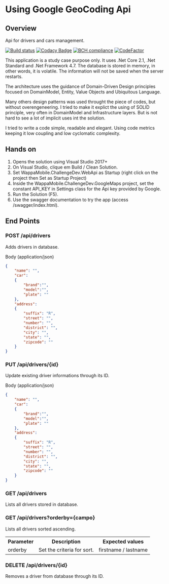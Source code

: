 # Using Google GeoCoding Api

## Overview
Api for drivers and cars management.

[![Build status](https://ci.appveyor.com/api/projects/status/gcu4ps8oflyfbf6f?svg=true)](https://ci.appveyor.com/project/phduarte/challenge-dev) 
[![Codacy Badge](https://api.codacy.com/project/badge/Grade/db7d172f6a8142df86650781f70eaa67)](https://www.codacy.com/manual/phduarte87/challenge-dev?utm_source=github.com&amp;utm_medium=referral&amp;utm_content=phduarte/challenge-dev&amp;utm_campaign=Badge_Grade)
[![BCH compliance](https://bettercodehub.com/edge/badge/phduarte/challenge-dev?branch=master)](https://bettercodehub.com/)
[![CodeFactor](https://www.codefactor.io/repository/github/phduarte/challenge-dev/badge)](https://www.codefactor.io/repository/github/phduarte/challenge-dev)

This application is a study case purpose only. It uses .Net Core 2.1, .Net Standard and .Net Framework 4.7. The database is stored in memory, in other words, it is volatile. The information will not be saved when the server restarts.

The architecture uses the guidance of Domain-Driven Design principles focused on DomainModel, Entity, Value Objects and Ubiquitous Language.

Many others design patterns was used throught the piece of codes, but without overengeneering. I tried to make it explict the using of SOLID principle, very often in DomainModel and Infrastructure layers. But is not hard to see a lot of implicit uses int the solution.

I tried to write a code simple, readable and elegant. Using code metrics keeping it low coupling and low cyclomatic complexity.

## Hands on

1. Opens the solution using Visual Studio 2017+
2. On Visual Studio, clique em Build / Clean Solution.
3. Set WappaMobile.ChallengeDev.WebApi as Startup (right click on the project then Set as Startup Project)
4. Inside the WappaMobile.ChallengeDev.GoogleMaps project, set the constant API_KEY in Settings class for the Api key provided by Google.
5. Run the Solution (F5).
6. Use the swagger documentation to try the app (access /swagger/index.html).

## End Points

### POST /api/drivers
Adds drivers in database.

Body (application/json)
```json
{
	"name": "",
	"car":
	{
		"brand":"",
		"model":"",
		"plate": ""
	},
	"address":
	{
		"suffix": "R",
		"street": "",
		"number": "",
		"district": "",
		"city": "",
		"state": "",
		"zipcode": ""
	}
}
```

### PUT /api/drivers/{id}
Update existing driver informations through its ID.

Body (application/json)
```json
{
	"name": "",
	"car":
	{
		"brand":"",
		"model":"",
		"plate": ""
	},
	"address":
	{
		"suffix": "R",
		"street": "",
		"number": "",
		"district": "",
		"city": "",
		"state": "",
		"zipcode": ""
	}
}
```

### GET /api/drivers
Lists all drivers stored in database.

### GET /api/drivers?orderby={campo}
Lists all drivers sorted ascending.

<table>
<tr>
<th>Parameter</th>
<th>Description</th>
<th>Expected values</th>
</tr>

<tr>
<td>orderby</td>
<td>Set the criteria for sort.</td>
<td>firstname / lastname</td>
</tr>
</table>

### DELETE /api/drivers/{id}
Removes a driver from database through its ID.
